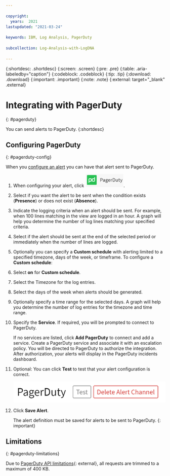 ```yaml
---

copyright:
  years:  2021
lastupdated: "2021-03-24"

keywords: IBM, Log Analysis, PagerDuty

subcollection: Log-Analysis-with-LogDNA

---
```


{:shortdesc: .shortdesc}
{:screen: .screen}
{:pre: .pre}
{:table: .aria-labeledby="caption"}
{:codeblock: .codeblock}
{:tip: .tip}
{:download: .download}
{:important: .important}
{:note: .note}
{:external: target="_blank" .external}

# Integrating with PagerDuty
{: #pagerduty}

You can send alerts to PagerDuty. 
{:shortdesc}

## Configuring PagerDuty
{: #pagerduty-config}

When you [configure an alert](/docs/Log-Analysis-with-LogDNA?topic=Log-Analysis-with-LogDNA-alerts) you can have that alert sent to PagerDuty.

1. When configuring your alert, click ![PagerDuty icon](../images/pagerduty.png "PagerDuty icon").

2. Select if you want the alert to be sent when the condition exists (**Presence**) or does not exist (**Absence**).

3. Indicate the logging criteria when an alert should be sent.  For example, when 100 lines matching in the view are logged in an hour.  A graph will help you determine the number of log lines matching your specified criteria.

4. Select if the alert should be sent at the end of the selected period or immediately when the number of lines are logged.

5. Optionally you can specify a **Custom schedule** with alerting limited to a specified timezone, days of the week, or timeframe. To configure a **Custom schedule**:

  1. Select **on** for **Custom schedule**.
  2. Select the Timezone for the log entries. 
  3. Select the days of the week when alerts should be generated.
  4. Optionally specify a time range for the selected days. A graph will help you determine the number of log entries for the timezone and time range.

6. Specify the **Service**. If required, you will be prompted to connect to PagerDuty.  

    If no services are listed, click **Add PagerDuty** to connect and add a service. Create a PagerDuty service and associate it with an escalation policy. You will be directed to PagerDuty to authorize the integration. After authorization, your alerts will display in the PagerDuty incidents dashboard.

7. Optional: You can click **Test** to test that your alert configuration is correct.

   ![PagerDuty Test button](../images/pagerduty-test.png "PagerDuty Test button")

8. Click **Save Alert**.

   The alert definition must be saved for alerts to be sent to PagerDuty.
   {: important}

## Limitations
{: #pagerduty-limitations}

Due to [PagerDuty API limitations](https://developer.pagerduty.com/docs/events-api-v2/overview/){: external}, all requests are trimmed to a maximum of 400 KB.


